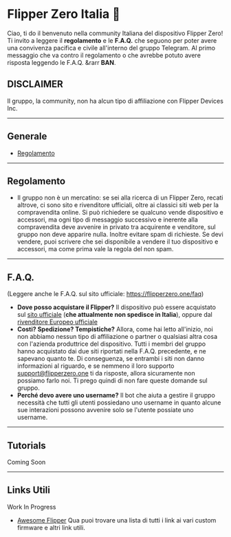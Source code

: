# Flipper Zero Italia 🐬

Ciao, ti do il benvenuto nella community Italiana del dispositivo Flipper Zero!
Ti invito a leggere il **regolamento** e le **F.A.Q.** che seguono per poter avere una convivenza pacifica e civile all'interno del gruppo Telegram. Al primo messaggio che va contro il regolamento o che avrebbe potuto avere risposta leggendo le F.A.Q. &rarr **BAN**.

## DISCLAIMER <!-- omit in toc -->

Il gruppo, la community, non ha alcun tipo di affiliazione con Flipper Devices Inc.

---

## Generale
- [Regolamento](#regolamento)
---

## Regolamento
- Il gruppo non è un mercatino: se sei alla ricerca di un Flipper Zero, recati altrove, ci sono sito e rivenditore ufficiali, oltre ai classici siti web per la compravendita online. Si può richiedere se qualcuno vende dispositivo e accessori, ma ogni tipo di messaggio successivo e inerente alla compravendita deve avvenire in privato tra acquirente e venditore, sul gruppo non deve apparire nulla. Inoltre evitare spam di richieste. Se devi vendere, puoi scrivere che sei disponibile a vendere il tuo dispositivo e accessori, ma come prima vale la regola del non spam.

---

## F.A.Q.
(Leggere anche le F.A.Q. sul sito ufficiale: https://flipperzero.one/faq)
- **Dove posso acquistare il Flipper?** Il dispositivo può essere acquistato sul [sito ufficiale](https://flipperzero.one/) (**che attualmente non spedisce in Italia**), oppure dal [rivenditore Europeo ufficiale](https://lab401.com/)
- **Costi? Spedizione? Tempistiche?** Allora, come hai letto all'inizio, noi non abbiamo nessun tipo di affiliazione o partner o qualsiasi altra cosa con l'azienda produttrice del dispositivo. Tutti i membri del gruppo hanno acquistato dai due siti riportati nella F.A.Q. precedente, e ne sapevano quanto te. Di conseguenza, se entrambi i siti non danno informazioni al riguardo, e se nemmeno il loro supporto support@flipperzero.one ti da risposte, allora sicuramente non possiamo farlo noi. Ti prego quindi di non fare queste domande sul gruppo.
- **Perché devo avere uno username?** Il bot che aiuta a gestire il gruppo necessità che tutti gli utenti possiedano uno username in quanto alcune sue interazioni possono avvenire solo se l'utente possiate uno username.

---

## Tutorials
Coming Soon

---

## Links Utili
Work In Progress
- [Awesome Flipper](https://github.com/djsime1/awesome-flipperzero) Qua puoi trovare una lista di tutti i link ai vari custom firmware e altri link utili.